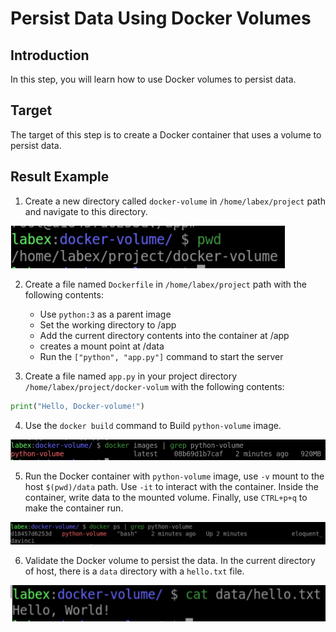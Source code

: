 # Persist Data Using Docker Volumes

## Introduction

In this step, you will learn how to use Docker volumes to persist data.

## Target

The target of this step is to create a Docker container that uses a volume to persist data.

## Result Example

1. Create a new directory called `docker-volume` in `/home/labex/project` path and navigate to this directory.

![challenge-deploy-containerized-applications](assets/challenge-deploy-containerized-applications-3-1.png)

2. Create a file named `Dockerfile` in `/home/labex/project` path with the following contents:

   - Use `python:3` as a parent image
   - Set the working directory to /app
   - Add the current directory contents into the container at /app
   - creates a mount point at /data
   - Run the `["python", "app.py"]` command to start the server

3. Create a file named `app.py` in your project directory `/home/labex/project/docker-volum` with the following contents:

```python
print("Hello, Docker-volume!")
```

4. Use the `docker build` command to Build `python-volume` image.

![challenge-deploy-containerized-applications](assets/challenge-deploy-containerized-applications-3-4.png)

5. Run the Docker container with `python-volume` image, use `-v` mount to the host `$(pwd)/data` path. Use `-it` to interact with the container. Inside the container, write data to the mounted volume. Finally, use `CTRL+p+q` to make the container run.

![challenge-deploy-containerized-applications](assets/challenge-deploy-containerized-applications-3-5.png)

6. Validate the Docker volume to persist the data. In the current directory of host, there is a `data` directory with a `hello.txt` file.

![challenge-deploy-containerized-applications](assets/challenge-deploy-containerized-applications-3-6.png)
